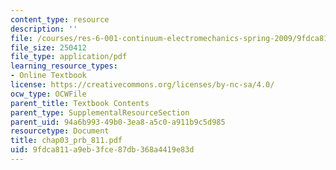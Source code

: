 ```yaml
---
content_type: resource
description: ''
file: /courses/res-6-001-continuum-electromechanics-spring-2009/9fdca811a9eb3fce87db368a4419e83d_chap03_prb_811.pdf
file_size: 250412
file_type: application/pdf
learning_resource_types:
- Online Textbook
license: https://creativecommons.org/licenses/by-nc-sa/4.0/
ocw_type: OCWFile
parent_title: Textbook Contents
parent_type: SupplementalResourceSection
parent_uid: 94a6b993-49b0-3ea8-a5c0-a911b9c5d985
resourcetype: Document
title: chap03_prb_811.pdf
uid: 9fdca811-a9eb-3fce-87db-368a4419e83d
---
```

